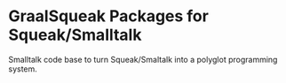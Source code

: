 # GraalSqueak Packages for Squeak/Smalltalk
Smalltalk code base to turn Squeak/Smaltalk into a polyglot programming system.
